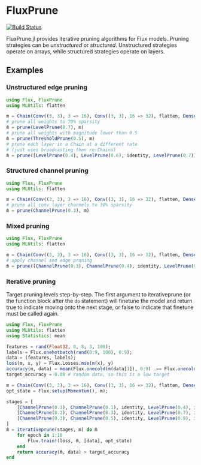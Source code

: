 # FluxPrune

[![Build Status](https://github.com/darsnack/FluxPrune.jl/workflows/CI/badge.svg)](https://github.com/darsnack/FluxPrune.jl/actions)

FluxPrune.jl provides iterative pruning algorithms for Flux models. Pruning strategies can be _unstructured_ or _structured_. Unstructured strategies operate on arrays, while structured strategies operate on layers.

## Examples

### Unstructured edge pruning
```julia
using Flux, FluxPrune
using MLUtils: flatten

m = Chain(Conv((3, 3), 3 => 16), Conv((3, 3), 16 => 32), flatten, Dense(512, 10))
# prune all weights to 70% sparsity
m̄ = prune(LevelPrune(0.7), m)
# prune all weights with magnitude lower than 0.5
m̄ = prune(ThresholdPrune(0.5), m)
# prune each layer in a Chain at a different rate
# (just uses broadcasting then re-Chains)
m̄ = prune([LevelPrune(0.4), LevelPrune(0.6), identity, LevelPrune(0.7)], m)
```

### Structured channel pruning
```julia
using Flux, FluxPrune
using MLUtils: flatten

m = Chain(Conv((3, 3), 3 => 16), Conv((3, 3), 16 => 32), flatten, Dense(512, 10))
# prune all conv layer channels to 30% sparsity
m̄ = prune(ChannelPrune(0.3), m)
```

### Mixed pruning
```julia
using Flux, FluxPrune
using MLUtils: flatten

m = Chain(Conv((3, 3), 3 => 16), Conv((3, 3), 16 => 32), flatten, Dense(512, 10))
# apply channel and edge pruning
m̄ = prune([ChannelPrune(0.3), ChannelPrune(0.4), identity, LevelPrune(0.8)], m)
```

### Iterative pruning

Target pruning levels step-by-step.
The first argument to iterativeprune (or the function block after the `do` statement) will finetune the model and return true to indicate moving onto the next stage, or false to indicate that finetune must be called again.
```julia
using Flux, FluxPrune
using MLUtils: flatten
using Statistics: mean

features = rand(Float32, 8, 8, 3, 100);
labels = Flux.onehotbatch(rand(0:9, 100), 0:9);
data = (features, labels);
loss(m, x, y) = Flux.Losses.mse(m(x), y)
accuracy(m, data) = mean(Flux.onecold(m(data[1]), 0:9) .== Flux.onecold(data[2], 0:9))
target_accuracy = 0.08 # random data, so this is a low target

m = Chain(Conv((3, 3), 3 => 16), Conv((3, 3), 16 => 32), flatten, Dense(512, 10), softmax)
opt_state = Flux.setup(Momentum(), m);

stages = [
    [ChannelPrune(0.1), ChannelPrune(0.1), identity, LevelPrune(0.4), identity],
    [ChannelPrune(0.2), ChannelPrune(0.3), identity, LevelPrune(0.7), identity],
    [ChannelPrune(0.3), ChannelPrune(0.5), identity, LevelPrune(0.9), identity]
]
m̄ = iterativeprune(stages, m) do m̄
    for epoch in 1:10
        Flux.train!(loss, m̄, [data], opt_state)
    end
    return accuracy(m̄, data) > target_accuracy
end
```
